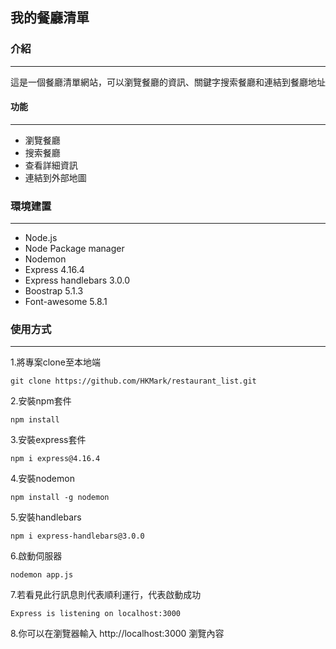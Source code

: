 ## 我的餐廳清單

### 介紹
---
這是一個餐廳清單網站，可以瀏覽餐廳的資訊、關鍵字搜索餐廳和連結到餐廳地址

#### 功能
---
- 瀏覽餐廳
- 搜索餐廳
- 查看詳細資訊
- 連結到外部地圖

### 環境建置
---
- Node.js
- Node Package manager
- Nodemon
- Express 4.16.4
- Express handlebars 3.0.0
- Boostrap 5.1.3
- Font-awesome 5.8.1

### 使用方式
---

1.將專案clone至本地端
```
git clone https://github.com/HKMark/restaurant_list.git
```

2.安裝npm套件
```
npm install
```

3.安裝express套件
```
npm i express@4.16.4
```

4.安裝nodemon
```
npm install -g nodemon
```

5.安裝handlebars
```
npm i express-handlebars@3.0.0
```

6.啟動伺服器
```
nodemon app.js
```

7.若看見此行訊息則代表順利運行，代表啟動成功
```
Express is listening on localhost:3000
```

8.你可以在瀏覽器輸入 http://localhost:3000 瀏覽內容

